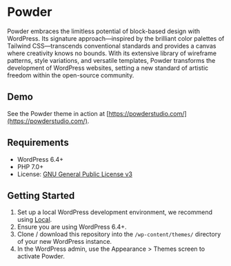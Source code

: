 # Powder

Powder embraces the limitless potential of block-based design with WordPress. Its signature approach—inspired by the brilliant color palettes of Tailwind CSS—transcends conventional standards and provides a canvas where creativity knows no bounds. With its extensive library of wireframe patterns, style variations, and versatile templates, Powder transforms the development of WordPress websites, setting a new standard of artistic freedom within the open-source community.

## Demo

See the Powder theme in action at [https://powderstudio.com/](https://powderstudio.com/).

## Requirements

- WordPress 6.4+
- PHP 7.0+
- License: [GNU General Public License v3](https://www.gnu.org/licenses/gpl-3.0.html)

## Getting Started

1. Set up a local WordPress development environment, we recommend using [Local](https://localwp.com/).
2. Ensure you are using WordPress 6.4+.
3. Clone / download this repository into the `/wp-content/themes/` directory of your new WordPress instance.
4. In the WordPress admin, use the Appearance > Themes screen to activate Powder.

